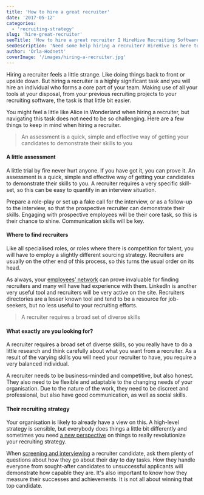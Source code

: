 ```yaml
---
title: 'How to hire a great recruiter'
date: '2017-05-12'
categories:
  - 'recruiting-strategy'
slug: 'hire-great-recruiter'
seoTitle: 'How to hire a great recruiter I HireHive Recruiting Software'
seoDescription: 'Need some help hiring a recruiter? HireHive is here to help! Follow our 4 key steps and hire your newest recruiter today!'
author: 'Orla-Hodnett'
coverImage: '/images/hiring-a-recruiter.jpg'
---
```


Hiring a recruiter feels a little strange. Like doing things back to front or upside down. But hiring a recruiter is a highly significant task and you will hire an individual who forms a core part of your team. Making use of all your tools at your disposal, from your previous recruiting projects to your recruiting software, the task is that little bit easier.

You might feel a little like Alice in Wonderland when hiring a recruiter, but navigating this task does not need to be so challenging. Here are a few things to keep in mind when hiring a recruiter.

> An assessment is a quick, simple and effective way of getting your candidates to demonstrate their skills to you

#### **A little assessment**

A little trial by fire never hurt anyone. If you have got it, you can prove it. An assessment is a quick, simple and effective way of getting your candidates to demonstrate their skills to you. A recruiter requires a very specific skill-set, so this can be easy to quantify in an interview situation.

Prepare a role-play or set up a fake call for the interview, or as a follow-up to the interview, so that the prospective recruiter can demonstrate their skills. Engaging with prospective employees will be their core task, so this is their chance to shine. Communication skills will be key.

#### **Where to find recruiters**

Like all specialised roles, or roles where there is competition for talent, you will have to employ a slightly different sourcing strategy. Recruiters are usually on the other end of this process, so this turns the usual order on its head.

As always, your [employees’ network](https://hirehive.io/blog/making-employee-networks-recruiting/) can prove invaluable for finding recruiters and many will have had experience with them. LinkedIn is another very useful tool and recruiters will be very active on the site. Recruiters directories are a lesser known tool and tend to be a resource for job-seekers, but no less useful to your recruiting efforts.

> A recruiter requires a broad set of diverse skills

#### **What exactly are you looking for?**

A recruiter requires a broad set of diverse skills, so you really have to do a little research and think carefully about what you want from a recruiter. As a result of the varying skills you will need your recruiter to have, you require a very balanced individual.

A recruiter needs to be business-minded and competitive, but also honest. They also need to be flexible and adaptable to the changing needs of your organisation. Due to the nature of the work, they need to be discreet and professional, but also have good communication, as well as social skills.

#### **Their recruiting strategy**

Your organisation is likely to already have a view on this. A high-level strategy is sensible, but everybody does things a little bit differently and sometimes you need [a new perspective](https://hirehive.io/blog/hiring-diverse-workforce/) on things to really revolutionize your recruiting strategy.

When [screening and interviewing](https://business.linkedin.com/talent-solutions/blog/interview-questions/2016/the-6-interview-questions-you-should-ask-when-hiring-a-recruiter) a recruiter candidate, ask them plenty of questions about how they go about their day to day tasks. How they handle everyone from sought-after candidates to unsuccessful applicants will demonstrate how capable they are. It's also important to know how they measure their successes and achievements. It is not all about winning that top candidate.
